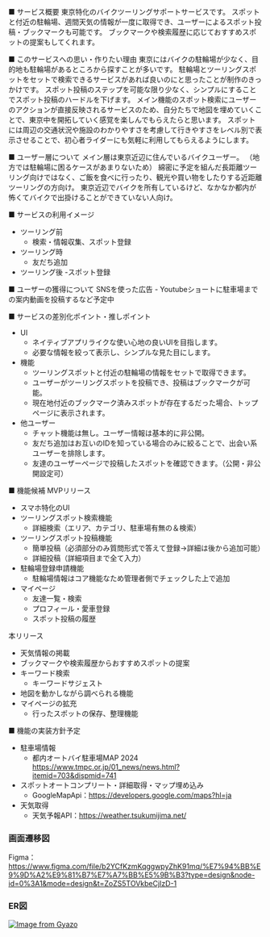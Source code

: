■ サービス概要
東京特化のバイクツーリングサポートサービスです。
スポットと付近の駐輪場、週間天気の情報が一度に取得でき、ユーザーによるスポット投稿・ブックマークも可能です。
ブックマークや検索履歴に応じておすすめスポットの提案もしてくれます。

■ このサービスへの思い・作りたい理由
東京にはバイクの駐輪場が少なく、目的地も駐輪場があるところから探すことが多いです。
駐輪場とツーリングスポットをセットで検索できるサービスがあれば良いのにと思ったことが制作のきっかけです。
スポット投稿のステップを可能な限り少なく、シンプルにすることでスポット投稿のハードルを下げます。
メイン機能のスポット検索にユーザーのアクションが直接反映されるサービスのため、自分たちで地図を埋めていくことで、東京中を開拓していく感覚を楽しんでもらえたらと思います。
スポットには周辺の交通状況や施設のわかりやすさを考慮して行きやすさをレベル別で表示させることで、初心者ライダーにも気軽に利用してもらえるようにします。

■ ユーザー層について
メイン層は東京近辺に住んでいるバイクユーザー。
（地方では駐輪場に困るケースがあまりないため）
綿密に予定を組んだ長距離ツーリング向けではなく、ご飯を食べに行ったり、観光や買い物をしたりする近距離ツーリングの方向け。
東京近辺でバイクを所有しているけど、なかなか都内が怖くてバイクで出掛けることができていない人向け。

■ サービスの利用イメージ
- ツーリング前
  - 検索・情報収集、スポット登録
- ツーリング時
  - 友だち追加
- ツーリング後
  -スポット登録

■ ユーザーの獲得について
SNSを使った広告 - Youtubeショートに駐車場までの案内動画を投稿するなど予定中

■ サービスの差別化ポイント・推しポイント
- UI
  - ネイティブアプリライクな使い心地の良いUIを目指します。
  - 必要な情報を絞って表示し、シンプルな見た目にします。
- 機能
  - ツーリングスポットと付近の駐輪場の情報をセットで取得できます。
  - ユーザーがツーリングスポットを投稿でき、投稿はブックマークが可能。
  - 現在地付近のブックマーク済みスポットが存在するだった場合、トップページに表示されます。
- 他ユーザー
  - チャット機能は無し。ユーザー情報は基本的に非公開。
  - 友だち追加はお互いのIDを知っている場合のみに絞ることで、出会い系ユーザーを排除します。
  - 友達のユーザーページで投稿したスポットを確認できます。（公開・非公開設定可）

■ 機能候補
MVPリリース
- スマホ特化のUI
- ツーリングスポット検索機能
  - 詳細検索（エリア、カテゴリ、駐車場有無の＆検索）
- ツーリングスポット投稿機能
  - 簡単投稿（必須部分のみ質問形式で答えて登録→詳細は後から追加可能）
  - 詳細投稿（詳細項目まで全て入力）
- 駐輪場登録申請機能
  - 駐輪場情報はコア機能なため管理者側でチェックした上で追加
- マイページ
  - 友達一覧・検索
  - プロフィール・愛車登録
  - スポット投稿の履歴

本リリース
- 天気情報の掲載
- ブックマークや検索履歴からおすすめスポットの提案
- キーワード検索
  - キーワードサジェスト
- 地図を動かしながら調べられる機能
- マイページの拡充
  - 行ったスポットの保存、整理機能

■ 機能の実装方針予定
- 駐車場情報
  - 都内オートバイ駐車場MAP 2024
    https://www.tmpc.or.jp/01_news/news.html?itemid=703&dispmid=741
- スポットオートコンプリート・詳細取得・マップ埋め込み
  - GoogleMapApi：https://developers.google.com/maps?hl=ja
- 天気取得
  - 天気予報API：https://weather.tsukumijima.net/

### 画面遷移図
Figma：https://www.figma.com/file/b2YCfKzmKqggwpyZhK91mq/%E7%94%BB%E9%9D%A2%E9%81%B7%E7%A7%BB%E5%9B%B3?type=design&node-id=0%3A1&mode=design&t=ZoZS5TOVkbeCjIzD-1

### ER図
[![Image from Gyazo](https://i.gyazo.com/ecc41b23d30f7121c745aea31dd15993.png)](https://gyazo.com/ecc41b23d30f7121c745aea31dd15993)
